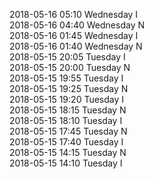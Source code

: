 2018-05-16 05:10 Wednesday  I  
2018-05-16 04:40 Wednesday  N  
2018-05-16 01:45 Wednesday  I  
2018-05-16 01:40 Wednesday  N  
2018-05-15 20:05 Tuesday  I  
2018-05-15 20:00 Tuesday  N  
2018-05-15 19:55 Tuesday  I  
2018-05-15 19:25 Tuesday  N  
2018-05-15 19:20 Tuesday  I  
2018-05-15 18:15 Tuesday  N  
2018-05-15 18:10 Tuesday  I  
2018-05-15 17:45 Tuesday  N  
2018-05-15 17:40 Tuesday  I  
2018-05-15 14:15 Tuesday  N  
2018-05-15 14:10 Tuesday  I  
